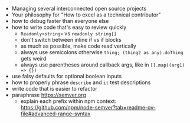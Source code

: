 -   Managing several interconnected open source projects
-   Your philosophy for "How to excel as a technical contributor"
-   how to debug faster than everyone else
-   how to write code that's easy to review quickly
    -   `Readonly<string>` vs `readonly string[]`
    -   don't switch between inline if vs if blocks
    -   as much as possible, make code read vertically
    -   always use semicolons otherwise `thing; (thing2 as any).doThing` gets weird
    -   always use parentheses around callback args, like in `[].map((arg1) => {})`
-   use falsy defaults for optional boolean inputs
-   how to properly phrase `describe` and `it` test descriptions
-   write code that is easier to refactor
-   paraphrase https://semver.org
    -   explain each prefix within npm context: https://github.com/npm/node-semver?tab=readme-ov-file#advanced-range-syntax

